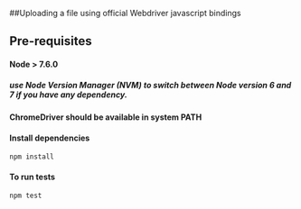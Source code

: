 ##Uploading a file using official Webdriver javascript bindings


## Pre-requisites

#### Node > 7.6.0 
##### use Node Version Manager (NVM) to switch between Node version 6 and 7 if you have any dependency.
#### ChromeDriver should be available in system PATH


#### Install dependencies
`npm install`

#### To run tests

`npm test`
